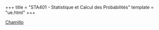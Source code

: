 +++
title = "STA401 - Statistique et Calcul des Probabilités"
template = "ue.html"
+++

[Chamillo](https://chamilo.univ-grenoble-alpes.fr/courses/PAX4SA41/index.php)
